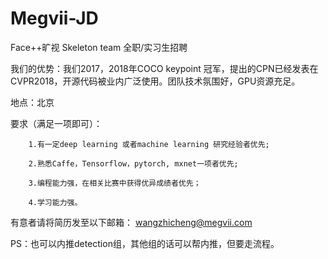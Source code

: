 # Megvii-JD
Face++旷视 Skeleton team 全职/实习生招聘

我们的优势：我们2017，2018年COCO keypoint 冠军，提出的CPN已经发表在CVPR2018，开源代码被业内广泛使用。团队技术氛围好，GPU资源充足。

地点：北京

要求（满足一项即可）：

        1.有一定deep learning 或者machine learning 研究经验者优先;

        2.熟悉Caffe，Tensorflow，pytorch, mxnet一项者优先;

        3.编程能力强，在相关比赛中获得优异成绩者优先；

        4.学习能力强。

有意者请将简历发至以下邮箱： wangzhicheng@megvii.com

PS：也可以内推detection组，其他组的话可以帮内推，但要走流程。
